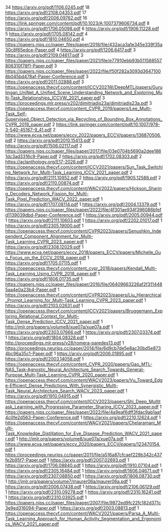 34 https://arxiv.org/pdf/1106.0245.pdf
18 https://arxiv.org/pdf/2108.04353.pdf
17 https://arxiv.org/pdf/2006.09762.pdf
16 https://link.springer.com/content/pdf/10.1023/A:1007379606734.pdf
8 https://arxiv.org/pdf/1706.05098.pdf
6 https://arxiv.org/pdf/1906.11228.pdf
5 https://arxiv.org/pdf/1705.08142.pdf
4 https://arxiv.org/pdf/1810.04650.pdf
4 https://papers.nips.cc/paper_files/paper/2018/file/432aca3a1e345e339f35a30c8f65edce-Paper.pdf
4 https://arxiv.org/pdf/1206.6417.pdf
3 https://arxiv.org/pdf/2109.04617.pdf
3 https://papers.nips.cc/paper_files/paper/2021/file/e77910ebb93b511588557806310f78f1-Paper.pdf
3 https://papers.nips.cc/paper_files/paper/2022/file/f50f282a3093d36471008b045bd478af-Paper-Conference.pdf
3 https://arxiv.org/pdf/2011.02888.pdf
3 https://openaccess.thecvf.com/content/ICCV2021W/DeepMTL/papers/Gurulingan_UniNet_A_Unified_Scene_Understanding_Network_and_Exploring_Multi-Task_Relationships_ICCVW_2021_paper.pdf
3 https://proceedings.mlr.press/v202/dimitriadis23a/dimitriadis23a.pdf
3 https://openaccess.thecvf.com/content_CVPR_2019/papers/Lee_Multi-Task_Self-Supervised_Object_Detection_via_Recycling_of_Bounding_Box_Annotations_CVPR_2019_paper.pdf
2 https://link.springer.com/content/pdf/10.1007/978-3-540-45167-9_41.pdf
2 https://www.ecva.net/papers/eccv_2022/papers_ECCV/papers/136870506.pdf
2 https://arxiv.org/pdf/2010.15413.pdf
2 https://arxiv.org/pdf/1506.02117.pdf
2 https://papers.nips.cc/paper_files/paper/2017/file/03e0704b5690a2dee1861dc3ad3316c9-Paper.pdf
2 https://arxiv.org/pdf/1702.08303.pdf
2 https://aclanthology.org/E17-2026.pdf
2 https://openaccess.thecvf.com/content/ICCV2021/papers/Sun_Task_Switching_Network_for_Multi-Task_Learning_ICCV_2021_paper.pdf
2 https://arxiv.org/pdf/2111.10952.pdf
2 https://arxiv.org/pdf/1905.12588.pdf
2 https://arxiv.org/pdf/2110.00874.pdf
2 https://openaccess.thecvf.com/content/WACV2022/papers/Hickson_Sharing_Decoders_Network_Fission_for_Multi-Task_Pixel_Prediction_WACV_2022_paper.pdf
1 https://arxiv.org/pdf/1707.08114.pdf
1 https://arxiv.org/pdf/2004.13379.pdf
1 https://papers.nips.cc/paper_files/paper/2022/file/4f301ae934f396086bfefd1139039dbd-Paper-Conference.pdf
1 https://arxiv.org/pdf/2005.00944.pdf
1 https://arxiv.org/pdf/2111.10603.pdf
1 https://arxiv.org/pdf/2202.01017.pdf
1 https://arxiv.org/pdf/2305.19000.pdf
1 https://openaccess.thecvf.com/content/CVPR2023/papers/Senushkin_Independent_Component_Alignment_for_Multi-Task_Learning_CVPR_2023_paper.pdf
1 https://arxiv.org/pdf/2308.12029.pdf
1 https://www.ecva.net/papers/eccv_2018/papers_ECCV/papers/Michelle_Guo_Focus_on_the_ECCV_2018_paper.pdf
1 https://arxiv.org/pdf/1705.07115.pdf
1 https://openaccess.thecvf.com/content_cvpr_2018/papers/Kendall_Multi-Task_Learning_Using_CVPR_2018_paper.pdf
1 https://arxiv.org/pdf/1606.01735.pdf
1 https://papers.nips.cc/paper_files/paper/2016/file/06409663226af2f3114485aa4e0a23b4-Paper.pdf
1 https://openaccess.thecvf.com/content/CVPR2023/papers/Liu_Hierarchical_Prompt_Learning_for_Multi-Task_Learning_CVPR_2023_paper.pdf
1 https://arxiv.org/pdf/2103.02631.pdf
1 https://openaccess.thecvf.com/content/ICCV2021/papers/Bruggemann_Exploring_Relational_Context_for_Multi-Task_Dense_Prediction_ICCV_2021_paper.pdf
1 http://jmlr.org/papers/volume8/xue07a/xue07a.pdf
1 https://arxiv.org/pdf/2303.07666.pdf
1 https://arxiv.org/pdf/2307.03374.pdf
1 https://arxiv.org/pdf/1804.08328.pdf
1 http://proceedings.mlr.press/v28/romera-paredes13.pdf
1 https://proceedings.neurips.cc/paper/2014/file/6d9cb7de5e8ac30bd5e8734bc96a35c1-Paper.pdf
1 https://arxiv.org/pdf/2006.01895.pdf
1 https://arxiv.org/pdf/2003.14058.pdf
1 https://openaccess.thecvf.com/content_CVPR_2020/papers/Gao_MTL-NAS_Task-Agnostic_Neural_Architecture_Search_Towards_General-Purpose_Multi-Task_Learning_CVPR_2020_paper.pdf
1 https://openaccess.thecvf.com/content/WACV2023/papers/Vu_Toward_Edge-Efficient_Dense_Predictions_With_Synergistic_Multi-Task_Neural_Architecture_Search_WACV_2023_paper.pdf
1 https://arxiv.org/pdf/1910.04915.pdf
1 https://openaccess.thecvf.com/content/ICCV2023/papers/Shi_Deep_Multitask_Learning_with_Progressive_Parameter_Sharing_ICCV_2023_paper.pdf
1 https://papers.nips.cc/paper_files/paper/2022/file/4a9eaf6dff3fdac9ab1aaf4c0fe2d563-Paper-Conference.pdf
1 https://arxiv.org/pdf/2210.12624.pdf
1 https://openaccess.thecvf.com/content/WACV2021/papers/Chelaramani_Multi-Task_Knowledge_Distillation_for_Eye_Disease_Prediction_WACV_2021_paper.pdf
1 http://jmlr.org/papers/volume8/xue07a/xue07a.pdf
1 https://www.ecva.net/papers/eccv_2020/papers_ECCV/papers/123470154.pdf
1 https://proceedings.neurips.cc/paper/2011/file/a516a87cfcaef229b342c437fe2b95f7-Paper.pdf
1 https://arxiv.org/pdf/2007.02693.pdf
1 https://arxiv.org/pdf/1706.08840.pdf
1 https://arxiv.org/pdf/1910.07104.pdf
1 https://arxiv.org/pdf/2305.16484.pdf
1 https://arxiv.org/pdf/1606.04671.pdf
1 https://arxiv.org/pdf/2307.08850.pdf
1 https://arxiv.org/pdf/1806.08730.pdf
1 http://jmlr.org/papers/volume7/maurer06a/maurer06a.pdf
1 https://arxiv.org/pdf/2006.07438.pdf
1 https://arxiv.org/pdf/2106.06129.pdf
1 https://arxiv.org/pdf/2310.09278.pdf
1 https://arxiv.org/pdf/2310.16241.pdf
1 https://arxiv.org/pdf/2310.03925.pdf
1 https://papers.nips.cc/paper_files/paper/2007/file/9872ed9fc22fc182d371c3e9ed316094-Paper.pdf
1 https://arxiv.org/pdf/2003.08813.pdf
1 https://openaccess.thecvf.com/content/WACV2021/papers/Parsa_A_Multi-Task_Learning_Approach_for_Human_Activity_Segmentation_and_Ergonomics_WACV_2021_paper.pdf
